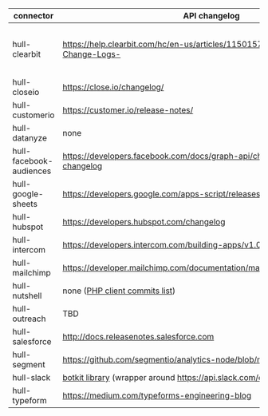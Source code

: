 connector | API changelog | API version | API reference
----------|---------------|-------------|--------------
hull-clearbit | https://help.clearbit.com/hc/en-us/articles/115015797408-API-Version-Change-Logs- | Prospector API: 2018-06-06, other APIse use account API settings (https://clearbit.com/docs?javascript#versioning) | https://clearbit.com/docs
hull-closeio | https://close.io/changelog/ | v1 | https://developer.close.io/
hull-customerio | https://customer.io/release-notes/ | latest | https://customer.io/docs/api/
hull-datanyze | none | none | https://www.datanyze.com/api-documentation
hull-facebook-audiences | https://developers.facebook.com/docs/graph-api/changelog#marketing-api-changelog | 3.2 | https://developers.facebook.com/docs/marketing-api/reference/v3.2
hull-google-sheets | https://developers.google.com/apps-script/releases/ | v1 | https://developers.google.com/apps-script/api/reference/rest/
hull-hubspot | https://developers.hubspot.com/changelog | mix of `v1` and `v2` | https://developers.hubspot.com/docs/overview
hull-intercom | https://developers.intercom.com/building-apps/v1.0/docs/api-changelog | 1.0 | https://developers.intercom.com/intercom-api-reference/v1.0/reference
hull-mailchimp | https://developer.mailchimp.com/documentation/mailchimp/guides/changelog/ | 3.0 | https://developer.mailchimp.com/documentation/mailchimp/reference/overview/
hull-nutshell | none ([PHP client commits list](https://github.com/nutshellcrm/nutshell-api-php/commits/master)) | v1 | https://developers.nutshell.com/
hull-outreach | TBD | TDB | TBD
hull-salesforce | http://docs.releasenotes.salesforce.com | TDB | https://developer.salesforce.com/docs/
hull-segment | https://github.com/segmentio/analytics-node/blob/master/History.md | 3.2.0 | https://segment.com/docs/sources/server/node/
hull-slack | [botkit library](https://github.com/howdyai/botkit/blob/master/changelog.md) (wrapper around https://api.slack.com/changelog)  | 0.4.10 | https://botkit.ai/docs/ (wrapper around https://api.slack.com/)
hull-typeform | https://medium.com/typeforms-engineering-blog | none | https://developer.typeform.com/
